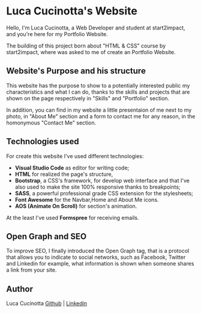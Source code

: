 # Luca Cucinotta's Website
Hello, I'm Luca Cucinotta, a Web Developer and student at start2impact, and you're here for my Portfolio Website.

The building of this project born about "HTML & CSS" course by start2impact, where was asked to me of create an Portfolio Website.
## Website's Purpose and his structure
This website has the purpose to show to a potentially interested public my characteristics and what I can do, thanks to the skills and projects that are shown on the page respectively in "Skills" and "Portfolio" section.

In addition, you can find in my website a little presentaion of me next to my photo, in "About Me" section and a form to contact me for any reason, in the homonymous "Contact Me" section.
## Technologies used
For create this website I've used different technologies:
* **Visual Studio Code** as editor for writing code; 
* **HTML** for realized the page's structure, 
* **Bootstrap**, a CSS's framework, for develop web interface and that I've also used to make the site 100% responsive thanks to breakpoints; 
* **SASS**, a powerful professional grade CSS extension for the stylesheets;
* **Font Awesome** for the Navbar,Home and About Me icons.
* **AOS (Animate On Scroll)** for section's animation.

At the least I've used **Formspree** for receiving emails.
## Open Graph and SEO
To improve SEO, I finally introduced the Open Graph tag, that is a protocol that allows you to indicate to social networks, such as Facebook, Twitter and Linkedin for example, what information is shown when someone shares a link from your site.
## Author
Luca Cucinotta
[Github](https://github.com/lucacucinotta) | [Linkedin](https://www.linkedin.com/in/luca-cucinotta-4b836b278/)